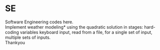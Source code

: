 # SE
Software Engineering codes here.<br>
Implement weather modeling* using the quadratic solution in stages: hard-coding variables
keyboard input, read from a file, for a single set of input, multiple sets of inputs.
<br>
Thankyou
